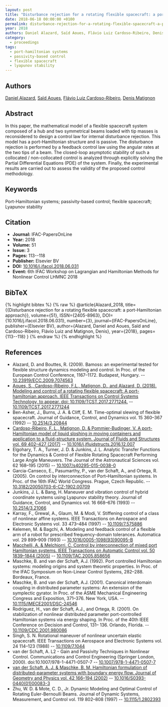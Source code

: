```yaml
---
layout: post
title: "Disturbance rejection for a rotating flexible spacecraft: a port-Hamiltonian approach"
date: 2018-06-18 00:00:00 +0100
permalink: disturbance-rejection-for-a-rotating-flexible-spacecraft-a-port-hamiltonian-approach
year: 2018
authors: Daniel Alazard, Saïd Aoues, Flávio Luiz Cardoso-Ribeiro, Denis Matignon
category:
  - proceedings
tags:
  - port-hamiltonian systems
  - passivity-based control
  - flexible spacecraft
  - lyapunov stability
---
```

 
## Authors
[Daniel Alazard](authors/daniel_alazard), [Saïd Aoues](authors/said_aoues), [Flávio Luiz Cardoso-Ribeiro](authors/flavio_luiz_cardoso_ribeiro), [Denis Matignon](authors/denis_matignon)
 
## Abstract
In this paper, the mathematical model of a flexible spacecraft system composed of a hub and two symmetrical beams loaded with tip masses is reconsidered to design a control law for internal disturbance rejection. This model has a port-Hamiltonian structure and is passive. The disturbance rejection is performed by a feedback control law using the angular rates at the two tips of a beam. The closed-loop asymptotic stability of such a collocated / non-collocated control is analyzed through explicitly solving the Partial Differential Equations (PDE) of the system. Finally, the experimental results are carried out to assess the validity of the proposed control methodology.
 
## Keywords
Port-Hamiltonian systems; passivity-based control; flexible spacecraft; Lyapunov stability
 
## Citation
- **Journal:** IFAC-PapersOnLine
- **Year:** 2018
- **Volume:** 51
- **Issue:** 3
- **Pages:** 113--118
- **Publisher:** Elsevier BV
- **DOI:** [10.1016/j.ifacol.2018.06.031](https://doi.org/10.1016/j.ifacol.2018.06.031)
- **Event:** 6th IFAC Workshop on Lagrangian and Hamiltonian Methods for Nonlinear Control LHMNC 2018
 
## BibTeX
{% highlight bibtex %}
{% raw %}
@article{Alazard_2018,
  title={{Disturbance rejection for a rotating flexible spacecraft: a port-Hamiltonian approach}},
  volume={51},
  ISSN={2405-8963},
  DOI={10.1016/j.ifacol.2018.06.031},
  number={3},
  journal={IFAC-PapersOnLine},
  publisher={Elsevier BV},
  author={Alazard, Daniel and Aoues, Saïd and Cardoso-Ribeiro, Flávio Luiz and Matignon, Denis},
  year={2018},
  pages={113--118}
}
{% endraw %}
{% endhighlight %}
 
## References
- Alazard, D. and Bouttes, R. (2009). Bamoss: an experimental tested for flexible structure dynamics modeling and control. In Proc. of the European Control Conference, 1167–1172. Budapest, Hungary. -- [10.23919/ECC.2009.7074563](https://doi.org/10.23919/ECC.2009.7074563)
- [Aoues, S., Cardoso-Ribeiro, F.L., Matignon, D., and Alazard, D. (2018). Modeling and control of a rotating flexible spacecraft: A port-hamiltonian approach. IEEE Transactions on Control Systems Technology, to appear. doi: 10.1109/TCST.2017.2771244.](modeling-and-control-of-a-rotating-flexible-spacecraft-a-port-hamiltonian-approach) -- [10.1109/TCST.2017.2771244](https://doi.org/10.1109/TCST.2017.2771244)
- Ben-Asher, J., Burns, J. A. & Cliff, E. M. Time-optimal slewing of flexible spacecraft. Journal of Guidance, Control, and Dynamics vol. 15 360–367 (1992) -- [10.2514/3.20844](https://doi.org/10.2514/3.20844)
- [Cardoso-Ribeiro, F. L., Matignon, D. & Pommier-Budinger, V. A port-Hamiltonian model of liquid sloshing in moving containers and application to a fluid-structure system. Journal of Fluids and Structures vol. 69 402–427 (2017)](a-port-hamiltonian-model-of-liquid-sloshing-in-moving-containers-and-application-to-a-fluid-structure-system) -- [10.1016/j.jfluidstructs.2016.12.007](https://doi.org/10.1016/j.jfluidstructs.2016.12.007)
- Elgohary, T. A., Turner, J. D. & Junkins, J. L. Analytic Transfer Functions for the Dynamics &amp; Control of Flexible Rotating Spacecraft Performing Large Angle Maneuvers. The Journal of the Astronautical Sciences vol. 62 168–195 (2015) -- [10.1007/s40295-015-0038-0](https://doi.org/10.1007/s40295-015-0038-0)
- Garcia-Canseco, E., Pasumarthy, P., van der Schaft, A., and Ortega, R. (2005). On control by interconnection of Port–Hamiltonian systems. In Proc. of the 16th IFAC World Congress. Prague, Czech Republic. -- [10.3182/20050703-6-CZ-1902.00709](https://doi.org/10.3182/20050703-6-CZ-1902.00709)
- Junkins, J. L. & Bang, H. Maneuver and vibration control of hybrid coordinate systems using Lyapunov stability theory. Journal of Guidance, Control, and Dynamics vol. 16 668–676 (1993) -- [10.2514/3.21066](https://doi.org/10.2514/3.21066)
- Karray, F., Grewal, A., Glaum, M. & Modi, V. Stiffening control of a class of nonlinear affine systems. IEEE Transactions on Aerospace and Electronic Systems vol. 33 473–484 (1997) -- [10.1109/7.575886](https://doi.org/10.1109/7.575886)
- Kelemen, M. & Bagchi, A. Modeling and feedback control of a flexible arm of a robot for prescribed frequency-domain tolerances. Automatica vol. 29 899–909 (1993) -- [10.1016/0005-1098(93)90095-B](https://doi.org/10.1016/0005-1098(93)90095-B)
- [Macchelli, A. & Melchiorri, C. Control by interconnection of mixed port Hamiltonian systems. IEEE Transactions on Automatic Control vol. 50 1839–1844 (2005)](control-by-interconnection-of-mixed-port-hamiltonian-systems) -- [10.1109/TAC.2005.858656](https://doi.org/10.1109/TAC.2005.858656)
- Maschke, B. and van der Schaft, A.J. (1992). Port controlled Hamiltonian systems: modeling origins and system theoretic properties. In Proc. of the IFAC Symposium on Non-Linear Control Systems, 282–288. Bordeaux, France.
- Maschke, B. and van der Schaft, A.J. (2001). Canonical interdomain coupling in distributed parameter systems: An extension of the symplectic gyrator. In Proc. of the ASME Mechanical Engineering Congress and Exposition, 371–376. New York, USA. -- [10.1115/IMECE2001/DSC-24546](https://doi.org/10.1115/IMECE2001/DSC-24546)
- Rodriguez, H., van der Schaft, A.J., and Ortega, R. (2001). On stabilization of nonlinear distributed parameter port-controlled Hamiltonian systems via energy shaping. In Proc. of the 40th IEEE Conference on Decision and Control, 131– 136. Orlando, Florida. -- [10.1109/CDC.2001.980086](https://doi.org/10.1109/CDC.2001.980086)
- Singh, S. N. Rotational maneuver of nonlinear uncertain elastic spacecraft. IEEE Transactions on Aerospace and Electronic Systems vol. 24 114–123 (1988) -- [10.1109/7.1044](https://doi.org/10.1109/7.1044)
- van der Schaft, A. L2 - Gain and Passivity Techniques in Nonlinear Control. Communications and Control Engineering (Springer London, 2000). doi:10.1007/978-1-4471-0507-7 -- [10.1007/978-1-4471-0507-7](https://doi.org/10.1007/978-1-4471-0507-7)
- [van der Schaft, A. J. & Maschke, B. M. Hamiltonian formulation of distributed-parameter systems with boundary energy flow. Journal of Geometry and Physics vol. 42 166–194 (2002)](hamiltonian-formulation-of-distributed-parameter-systems-with-boundary-energy-flow) -- [10.1016/S0393-0440(01)00083-3](https://doi.org/10.1016/S0393-0440(01)00083-3)
- Zhu, W. D. & Mote, C. D., Jr. Dynamic Modeling and Optimal Control of Rotating Euler-Bernoulli Beams. Journal of Dynamic Systems, Measurement, and Control vol. 119 802–808 (1997) -- [10.1115/1.2802393](https://doi.org/10.1115/1.2802393)

